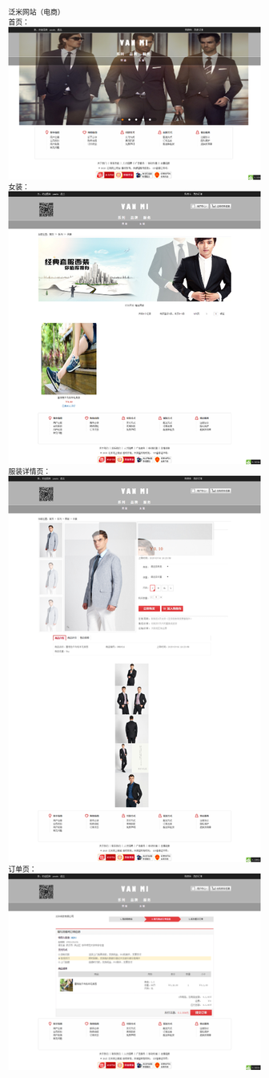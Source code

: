 泛米网站（电商）</br>
首页：
<img src="网站截图/index.png" />
女装：
<img src="网站截图/2.png" />
服装详情页：
<img src="网站截图/3.png" />
订单页：
<img src="网站截图/4.png" />